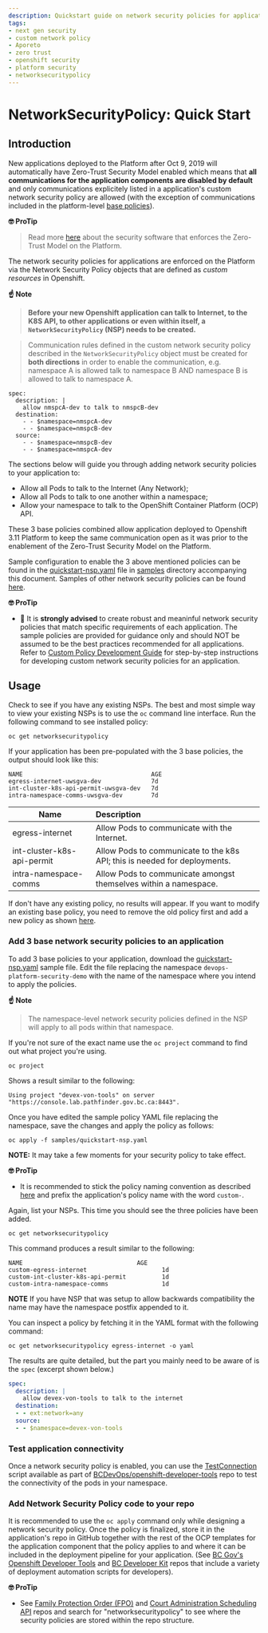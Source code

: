 ```yaml
---
description: Quickstart guide on network security policies for applications hosted on the Openshift platform to allow product teams to take advantage of the new security model that is now available on the platform through the use of the Aporeto software.
tags:
- next gen security
- custom network policy
- Aporeto
- zero trust
- openshift security
- platform security
- networksecuritypolicy
---
```


# NetworkSecurityPolicy: Quick Start

## Introduction

New applications deployed to the Platform after Oct 9, 2019 will automatically have Zero-Trust Security Model enabled which means that **all communications for the application components are disabled by default** and only communications explicitely listed in a application's custom network security policy are allowed (with the exception of communications included in the platform-level [base policies](../architecture/design_decisions.md#base-policies)). 

**🤓 ProTip**
>Read more [here](../readme.md) about the security software that enforces the Zero-Trust Model on the Platform.

The network security policies for applications are enforced on the Platform via the Network Security Policy objects that are defined as *custom resources* in Openshift. 

**:point_up: Note**

> **Before your new Openshift application can talk to Internet, to the K8S API, to other applications or even within itself, a `NetworkSecurityPolicy` (NSP) needs to be created.**

> Communication rules defined in the custom network security policy described in the `NetworkSecurityPolicy` object must be created for **both directions** in order to enable the communication, e.g. namespace A is allowed talk to namespace B AND namespace B is allowed to talk to namespace A. 

```
spec:
  description: |
    allow nmspcA-dev to talk to nmspcB-dev
  destination:
    - - $namespace=nmspcA-dev
    - - $namespace=nmspcB-dev
  source:
    - - $namespace=nmspcB-dev
    - - $namespace=nmspcA-dev
``` 

The sections below will guide you through adding network security policies to your application to:

* Allow all Pods to talk to the Internet (Any Network);
* Allow all Pods to talk to one another within a namespace;
* Allow your namespace to talk to the OpenShift Container Platform (OCP) API.

These 3 base policies combined allow application deployed to Openshift 3.11 Platform to keep the same communication open as it was prior to the enablement of the Zero-Trust Security Model on the Platform.

Sample configuration to enable the 3 above mentioned policies can be found in the [quickstart-nsp.yaml](./sample/quickstart-nsp.yaml) file in [samples](./sample) directory accompanying this document. Samples of other network security policies can be found [here](./CustomPolicy.md).

**🤓 ProTip**

* 🚫 It is **strongly advised** to create robust and meaninful network security policies that match specific requirements of each application. The sample policies are provided for guidance only and should NOT be assumed to be the best practices recommended for all applications.  Refer to [Custom Policy Development Guide](./CustomPolicy.md) for step-by-step instructions for developing custom network security policies for an application.


## Usage

Check to see if you have any existing NSPs. The best and most simple way to view your existing NSPs is to use the `oc` command line interface. Run the following command to see installed policy:

```console
oc get networksecuritypolicy
```

If your application has been pre-populated with the 3 base policies, the output should look like this:

```console
NAME                                    AGE
egress-internet-uwsgva-dev              7d
int-cluster-k8s-api-permit-uwsgva-dev   7d
intra-namespace-comms-uwsgva-dev        7d
```

| Name                       | Description     |
| ---------------------------|:----------------|
| egress-internet | Allow Pods to communicate with the Internet.|
| int-cluster-k8s-api-permit | Allow Pods to communicate to the k8s API; this is needed for deployments.|
| intra-namespace-comms | Allow Pods to communicate amongst themselves within a namespace.|

If don't have any existing policy, no results will appear. 
If you want to modify an existing base policy, you need to remove the old policy first and add a new policy as shown [here](./CustomPolicy.md#remove-it).

### Add 3 base network security policies to an application

To add 3 base policies to your application, download the [quickstart-nsp.yaml](./sample/quickstart-nsp.yaml) sample file. Edit the file replacing the namespace `devops-platform-security-demo` with the name of the namespace where you intend to apply the policies. 

**:point_up: Note**

> The namespace-level network security policies defined in the NSP will apply to all pods within that namespace.

If you're not sure of the exact name use the `oc project` command to find out what project you're using.

```console
oc project
```

Shows a result similar to the following:

```console
Using project "devex-von-tools" on server "https://console.lab.pathfinder.gov.bc.ca:8443".
```

Once you have edited the sample policy YAML file replacing the namespace, save the changes and apply the policy as follows:

```console
oc apply -f samples/quickstart-nsp.yaml
```

**NOTE:** It may take a few moments for your security policy to take effect.

**🤓 ProTip**

* It is recommended to stick the policy naming convention as described [here](../architecture/design_decisions.md#policy-naming-conventions) and prefix the application's policy name with the word `custom-`.


Again, list your NSPs. This time you should see the three policies have been added.  

```console
oc get networksecuritypolicy
```

This command produces a result similar to the following:


```console
NAME                                AGE
custom-egress-internet                     1d
custom-int-cluster-k8s-api-permit          1d
custom-intra-namespace-comms               1d
```
**NOTE** If you have NSP that was setup to allow backwards compatibility the name may have the namespace postfix appended to it.

You can inspect a policy by fetching it in the YAML format with the following command:

```console
oc get networksecuritypolicy egress-internet -o yaml
```

The results are quite detailed, but the part you mainly need to be aware of is the `spec` (excerpt shown below.)

```yaml
spec:
  description: |
    allow devex-von-tools to talk to the internet
  destination:
  - - ext:network=any
  source:
  - - $namespace=devex-von-tools
```


### Test application connectivity

Once a network security policy is enabled, you can use the [TestConnection](https://github.com/BCDevOps/openshift-developer-tools/blob/master/bin/testConnection) script available as part of [BCDevOps/openshift-developer-tools](https://github.com/BCDevOps/openshift-developer-tools) repo to test the connectivity of the pods in your namespace.

### Add Network Security Policy code to your repo

It is recommended to use the `oc apply` command only while designing a network security policy. Once the policy is finalized, store it in the application's repo in GitHub together with the rest of the OCP templates for the application component that the policy applies to and where it can be included in the deployment pipeline for your application. (See [BC Gov's Openshift Developer Tools](https://github.com/BCDevOps/openshift-developer-tools) and [BC Developer Kit](https://github.com/BCDevOps/bcdk) repos that include a variety of deployment automation scripts for developers). 

**🤓 ProTip**

* See [Family Protection Order (FPO)](https://github.com/bcgov/Family-Protection-Order) and [Court Administration Scheduling API](https://github.com/bcgov/cass-api) repos and search for "networksecuritypolicy" to see where the security policies are stored within the repo structure.